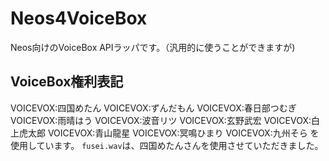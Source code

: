 # Neos4VoiceBox
Neos向けのVoiceBox APIラッパです。（汎用的に使うことができますが)

## VoiceBox権利表記
VOICEVOX:四国めたん
VOICEVOX:ずんだもん
VOICEVOX:春日部つむぎ
VOICEVOX:雨晴はう
VOICEVOX:波音リツ
VOICEVOX:玄野武宏
VOICEVOX:白上虎太郎
VOICEVOX:青山龍星
VOICEVOX:冥鳴ひまり
VOICEVOX:九州そら
を使用しています。
 `fusei.wav`は、四国めたんさんを使用させていただきました。
